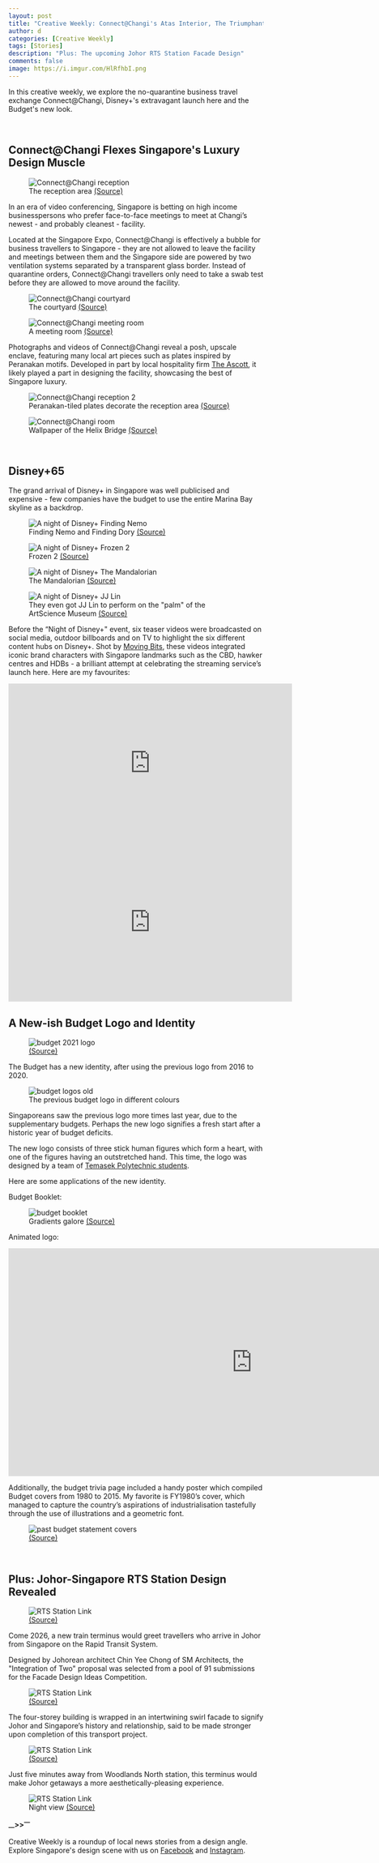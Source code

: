 ```yaml
---
layout: post
title: "Creative Weekly: Connect@Changi's Atas Interior, The Triumphant Arrival of Disney+, A New Budget Identity"
author: d
categories: [Creative Weekly]
tags: [Stories]
description: "Plus: The upcoming Johor RTS Station Facade Design"
comments: false
image: https://i.imgur.com/HlRfhbI.png
---
```


In this creative weekly, we explore the no-quarantine business travel exchange Connect@Changi, Disney+'s extravagant launch here and the Budget's new look. 

<br>
<h2>Connect@Changi Flexes Singapore's Luxury Design Muscle</h2>

<figure>
<img src="https://i.imgur.com/nhNn0Wc.jpg" alt="Connect@Changi reception">
<figcaption>The reception area <a href="https://connectatchangi.sg/gallery" target="_blank">(Source)</a></figcaption>
</figure>

In an era of video conferencing, Singapore is betting on high income businesspersons who prefer face-to-face meetings to meet at Changi’s newest - and probably cleanest - facility. 

Located at the Singapore Expo, Connect@Changi is effectively a bubble for business travellers to Singapore - they are not allowed to leave the facility and meetings between them and the Singapore side are powered by two ventilation systems separated by a transparent glass border. Instead of quarantine orders, Connect@Changi travellers only need to take a swab test before they are allowed to move around the facility. 

<figure>
<img src="https://i.imgur.com/GXfEV9j.jpg" alt="Connect@Changi courtyard">
<figcaption>The courtyard <a href="https://connectatchangi.sg/gallery" target="_blank">(Source)</a></figcaption>
</figure>

<figure>
<img src="https://i.imgur.com/zjNaX1R.jpg" alt="Connect@Changi meeting room">
<figcaption>A meeting room <a href="https://connectatchangi.sg/gallery" target="_blank">(Source)</a></figcaption>
</figure>

Photographs and videos of Connect@Changi reveal a posh, upscale enclave, featuring many local art pieces such as plates inspired by Peranakan motifs. Developed in part by local hospitality firm <a href="https://www.the-ascott.com/en.html" target="_blank">The Ascott</a>, it likely played a part in designing the facility, showcasing the best of Singapore luxury.

<figure>
<img src="https://i.imgur.com/HNX2xed.jpg" alt="Connect@Changi reception 2">
<figcaption>Peranakan-tiled plates decorate the reception area <a href="https://connectatchangi.sg/gallery" target="_blank">(Source)</a></figcaption>
</figure>

<figure>
<img src="https://i.imgur.com/0ooKnnE.jpg" alt="Connect@Changi room">
<figcaption>Wallpaper of the Helix Bridge <a href="https://connectatchangi.sg/gallery" target="_blank">(Source)</a></figcaption>
</figure>
<br>
<h2>Disney+65</h2>
The grand arrival of Disney+ in Singapore was well publicised and expensive - few companies have the budget to use the entire Marina Bay skyline as a backdrop. 

<figure>
<img src="https://i.imgur.com/5Da1fb6.png" alt="A night of Disney+ Finding Nemo">
<figcaption>Finding Nemo and Finding Dory <a href="https://www.facebook.com/watch/?v=3713818558707733" target="_blank">(Source)</a></figcaption>
</figure>

<figure>
<img src="https://i.imgur.com/UhjWCN7.png" alt="A night of Disney+ Frozen 2">
<figcaption>Frozen 2 <a href="https://www.facebook.com/watch/?v=3713818558707733" target="_blank">(Source)</a></figcaption>
</figure>

<figure>
<img src="https://i.imgur.com/GNZwykI.png" alt="A night of Disney+ The Mandalorian">
<figcaption>The Mandalorian <a href="https://www.facebook.com/watch/?v=3713818558707733" target="_blank">(Source)</a></figcaption>
</figure>

<figure>
<img src="https://i.imgur.com/IcSGowG.png" alt="A night of Disney+ JJ Lin">
<figcaption>They even got JJ Lin to perform on the "palm" of the ArtScience Museum <a href="https://www.facebook.com/watch/?v=3713818558707733" target="_blank">(Source)</a></figcaption>
</figure>

Before the “Night of Disney+" event, six teaser videos were broadcasted on social media, outdoor billboards and on TV to highlight the six different content hubs on Disney+. Shot by <a href="http://movingbitsonline.com/" target="_blank">Moving Bits</a>, these videos integrated iconic brand characters with Singapore landmarks such as the CBD, hawker centres and HDBs - a brilliant attempt at celebrating the streaming service’s launch here. Here are my favourites:

<iframe src="https://www.facebook.com/plugins/video.php?height=314&href=https%3A%2F%2Fwww.facebook.com%2FDisneyPlusSG%2Fvideos%2F255729016118560%2F&show_text=false&width=560" width="560" height="314" style="border:none;overflow:hidden" scrolling="no" frameborder="0" allowfullscreen="true" allow="autoplay; clipboard-write; encrypted-media; picture-in-picture; web-share" allowFullScreen="true"></iframe>

<iframe src="https://www.facebook.com/plugins/video.php?height=314&href=https%3A%2F%2Fwww.facebook.com%2FDisneyPlusSG%2Fvideos%2F482957836058663%2F&show_text=false&width=560" width="560" height="314" style="border:none;overflow:hidden" scrolling="no" frameborder="0" allowfullscreen="true" allow="autoplay; clipboard-write; encrypted-media; picture-in-picture; web-share" allowFullScreen="true"></iframe>
<br>
<h2>A New-ish Budget Logo and Identity</h2>
<figure>
<img src="https://i.imgur.com/LKMIHmz.png" alt="budget 2021 logo">
<figcaption><a href="https://www.mof.gov.sg/singaporebudget/about-budget" target="_blank">(Source)</a></figcaption>
</figure>

The Budget has a new identity, after using the previous logo from 2016 to 2020. 

<figure>
<img src="https://i.imgur.com/83DY525.jpg" alt="budget logos old">
<figcaption>The previous budget logo in different colours</figcaption>
</figure>

Singaporeans saw the previous logo more times last year, due to the supplementary budgets. Perhaps the new logo signifies a fresh start after a historic year of budget deficits. 

The new logo consists of three stick human figures which form a heart, with one of the figures having an outstretched hand. This time, the logo was designed by a team of <a href="https://www.mof.gov.sg/singaporebudget/about-budget" target="_blank">Temasek Polytechnic students</a>.  

Here are some applications of the new identity.

Budget Booklet: 
<figure>
<img src="https://i.imgur.com/SZzcOYe.png" alt="budget booklet">
<figcaption>Gradients galore <a href="https://www.mof.gov.sg/singaporebudget/resources/budget-booklet/budget-booklet-english" target="_blank">(Source)</a></figcaption>
</figure>

Animated logo:
<div class="video-responsive"><iframe width="962" height="450" src="https://www.youtube.com/embed/ZTp3KvHyerM" frameborder="0" allow="accelerometer; autoplay; clipboard-write; encrypted-media; gyroscope; picture-in-picture" allowfullscreen></iframe></div>

Additionally, the budget trivia page included a handy poster which compiled Budget covers from 1980 to 2015. My favorite is FY1980’s cover, which managed to capture the country’s aspirations of industrialisation tastefully through the use of illustrations and a geometric font. 

<figure>
<img src="https://i.imgur.com/TAlbqld.jpg" alt="past budget statement covers">
<figcaption><a href="https://www.mof.gov.sg/singaporebudget/resources/did-you-know" target="_blank">(Source)</a></figcaption>
</figure>
<br>
<h2>Plus: Johor-Singapore RTS Station Design Revealed</h2>

<figure>
<img src="https://i.imgur.com/XRsQRdM.jpg" alt="RTS Station Link">
<figcaption><a href="https://www.facebook.com/MRTMalaysia/posts/4063728690325168" target="_blank">(Source)</a></figcaption>
</figure>

Come 2026, a new train terminus would greet travellers who arrive in Johor from Singapore on the Rapid Transit System.  

Designed by Johorean architect Chin Yee Chong of SM Architects, the "Integration of Two" proposal was selected from a pool of 91 submissions for the Facade Design Ideas Competition. 

<figure>
<img src="https://i.imgur.com/lRNMwn4.jpg" alt="RTS Station Link">
<figcaption><a href="https://www.facebook.com/MRTMalaysia/posts/4063728690325168" target="_blank">(Source)</a></figcaption>
</figure>

The four-storey building is wrapped in an intertwining swirl facade to signify Johor and Singapore’s history and relationship, said to be made stronger upon completion of this transport project. 

<figure>
<img src="https://i.imgur.com/e7wkKAW.jpg" alt="RTS Station Link">
<figcaption><a href="https://www.facebook.com/MRTMalaysia/posts/4063728690325168" target="_blank">(Source)</a></figcaption>
</figure>

Just five minutes away from Woodlands North station, this terminus would make Johor getaways a more aesthetically-pleasing experience.

<figure>
<img src="https://i.imgur.com/P1ufgtb.jpg" alt="RTS Station Link">
<figcaption>Night view <a href="https://www.facebook.com/MRTMalaysia/posts/4063728690325168" target="_blank">(Source)</a></figcaption>
</figure>

<strong><sub>—</sub>><sub></sub>><sup>—</sup></strong>

Creative Weekly is a roundup of local news stories from a design angle. Explore Singapore's design scene with us on <a href="https://www.facebook.com/designinsingapore/">Facebook</a> and <a href="https://www.instagram.com/designinsingapore/">Instagram</a>. 
